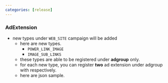 ```yaml
---
categories: [release]
---
```


### AdExtension
 * new types under `WEB_SITE` campaign will be added
   * here are new types.
     * `POWER_LINK_IMAGE`
     * `IMAGE_SUB_LINKS`
   * these types are able to be registered under **adgroup** only.
   * for each new type, you can register **two** ad extension  under adgroup with respectively.
   * here are json sample.
 
